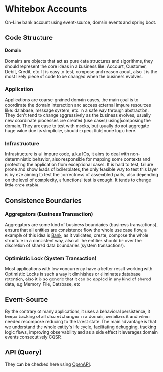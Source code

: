 # Whitebox Accounts
On-Line bank account using event-source, domain events and spring boot.

## Code Structure
#### Domain
Domains are objects that act as pure data structures and algorithms, they should represent the core ideas in a business like: Account, Customer, Debit, Credit, etc. 
It is easy to test, compose and reason about, also it is the most likely piece of code to be changed when the business evolves.
### Application
Applications are coarse-grained domain cases, the main goal is to coordinate the domain interaction and access external impure resources like: database, message system, etc. in a safe way through abstraction. 
They don't tend to change aggressively as the business evolves, usually new coordinate processes are created (use cases) using|composing the domain. 
They are ease to test with mocks, but usually do not aggregate huge value due its simplicity, should expect little|none logic here.
### Infrastructure
Infrastructure is all impure code, a.k.a IOs, it aims to deal with non-deterministic behavior, also responsible for mapping some contexts and protecting the application from exceptional cases.
It is hard to test, failure prone and show loads of boilerplates, the only feasible way to test this layer is by e2e aiming to test the correctness of assembled parts, also depending on the level of complexity, a functional test is enough. 
It tends to change little once stable.

## Consistence Boundaries
### Aggregators (Business Transaction)
Aggregators are some kind of business boundaries (business transactions), ensure that all entities are consistence flow the whole use case flow, a example of this idea is [Bank](https://github.com/mateushenriquebrum/OnLineBank/blob/main/src/main/java/de/whitebox/application/bank/Bank.java), as it validates, create, compose the whole structure in a consistent way, also all the entities should be over the discretion of shared data boundaries (system transactions).
### Optimistic Lock (System Transaction)
Most applications with low concurrency have a better result working with Optimistic Locks in such a way it diminishes or eliminates database retention, also it is so generic that it can be applied in any kind of shared data, e.g Memory, File, Database, etc.

## Event-Source
By the contrary of many applications, it uses a behavioral persistence, it keeps tracking of all discret changes in a domain, serializes it and when needed recompose reducing to the latest state. The main advantage is that we understand the whole entity's life cycle, facilitating debugging, tracking logic flaws, improving observability and as a side effect it leverages domain events consecutively CQSR.

## API (Query)
They can be checked here using [OpenAPI](http://localhost:8080/swagger-ui/index.html).
